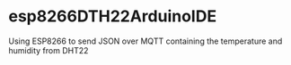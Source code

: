 # esp8266DTH22ArduinoIDE
Using ESP8266 to send JSON over MQTT containing the temperature and humidity from DHT22

